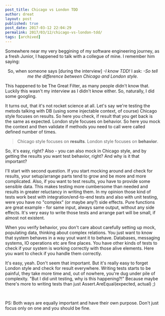 ```yaml
---
post_title: Chicago vs London TDD
author: dreat
layout: post
published: true
post_date: 2017-03-12 22:04:29
permalink: 2017/03/12/chicago-vs-london-tdd/
tags: [archived]
---
```

Somewhere near my very beggining of my software engineering journey, as a fresh Junior, I happened to talk with a collegue of mine. I remember him saying:
<p style="text-align: center;">So, when someone says [during the interview]
<em> -I know TDD!</em>
I ask:
<em> -So tell me the difference between Chicago and London style.</em></p>
This happened to be The Great Filter, as many people didn't know that. Luckily this wasn't my interview as I didn't know either. So, naturally, I did some googling.

It turns out, that it's not rocket science at all.
Let's say we're testing the metods talking with DB (using some injectable context, of course)
Chicago style focuses on results. So here you check, if result that you get back is the same as expected.
London style focuses on behavior. So here you mock the context and then validate if methods you need to call were called defined number of times.
<blockquote>Chicago style focuses on <strong>results</strong>. London style focuses on <strong>behavior</strong>.</blockquote>
So, it's easy, right? Also - you can also mock in Chicago style, and by getting the results you want test behavior, right? And why is it that important?

I'll start with second question. If you start mocking around and check for results, your setup/arrange parts tend to grow and be more and more complicated. Also, if you want to test results, you have to provide some sensible data. This makes testing more cumbersome than needed and results in greater reluctancy in writing them. In my opinion those kind of tests work best with integration/end-to-end tests and also with unit testing, were you have no "complex" (or maybe any?) side effects. Pure functions are great example - for same input, always same output, without any side effects. It's very easy to write those tests and arrange part will be small, if almost not existent.

When you verify behavior, you don't care about carefully setting up mock, populating data, thinking about complex relations. You just want to know that system behaves in a way yout want it to behave. Databases, messaging systems, IO operations etc are fine places. You have other kinds of tests to check if your system is working correctly with those alive elements. Here you want to check if you handle them correctly.

It's easy, yeah. Don't seem that important. But it's really easy to forget London style and check for result everywhere. Writing tests starts to be painful, they take more time and, out of nowhere, you're dug under pile of complexity.
"But I did unit testing, why is this happening?!"
Because maybe there's more to writing tests than just Assert.AreEqual(expected, actual) ;)

&nbsp;

PS: Both ways are equally important and have their own purpose. Don't just focus only on one and you should be fine.
